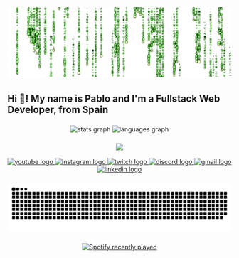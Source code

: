 <img src="https://github.com/DarkOwn3r/DarkOwn3r/blob/main/matrix.png?raw=true"/>

### 

<h2 align="left">Hi 👋! My name is Pablo and I'm a Fullstack Web Developer, from Spain</h2>


###

<div align="center">
  <img src="https://github-readme-stats.vercel.app/api?username=darkown3r&hide_title=false&hide_rank=false&show_icons=true&include_all_commits=true&count_private=true&disable_animations=false&theme=ocean_dark&locale=en&hide_border=false" height="150" alt="stats graph"  />
  <img src="https://github-readme-stats.vercel.app/api/top-langs?username=darkown3r&locale=en&hide_title=false&layout=compact&card_width=320&langs_count=5&theme=ocean_dark&hide_border=false" height="150" alt="languages graph"  />
</div>

###

<p align="center">
  <a href="https://skillicons.dev">
    <img src="https://skillicons.dev/icons?i=ableton,ps,pr,figma,windows,ubuntu,debian,bash,codepen,html,css,js,ts,react,py,nodejs,vim,vscode,idea,jest,md,npm,pnpm,netlify,express,mysql,postman,sequelize,vite,vitest,git,github&theme=dark&perline=16" />
  </a>
</p>

<div align="center">
  <a href="https://www.youtube.com/channel/UCrIiCHQ0FvOys62gNom75Dg">
  <img src="https://img.shields.io/static/v1?message=Kurayami&logo=youtube&label=&color=FF0000&logoColor=white&labelColor=&style=for-the-badge" height="35" alt="youtube logo"  />
  </a>
  <a href="https://www.instagram.com/kurayami_music">
  <img src="https://img.shields.io/static/v1?message=Kurayami&logo=instagram&label=&color=E4405F&logoColor=white&labelColor=&style=for-the-badge" height="35" alt="instagram logo"  />
  </a>
  <a href="https://www.twitch.tv/darkown3r">
  <img src="https://img.shields.io/static/v1?message=DarkOwn3r&logo=twitch&label=&color=9146FF&logoColor=white&labelColor=&style=for-the-badge" height="35" alt="twitch logo"  />
  </a>
  <a href="https://discord.gg/45vRwAZzZn">
  <img src="https://img.shields.io/static/v1?message=Discord&logo=discord&label=&color=7289DA&logoColor=white&labelColor=&style=for-the-badge" height="35" alt="discord logo"  />
  </a>
  <a href="mailto:pablosntojd@gmail.com">
  <img src="https://img.shields.io/static/v1?message=Gmail&logo=gmail&label=&color=D14836&logoColor=white&labelColor=&style=for-the-badge" height="35" alt="gmail logo"  />
  </a>
  <a href="https://www.linkedin.com/in/pablo-santana-ojeda/">
  <img src="https://img.shields.io/static/v1?message=LinkedIn&logo=linkedin&label=&color=0077B5&logoColor=white&labelColor=&style=for-the-badge" height="35" alt="linkedin logo"  />
  </a>
</div>

###

<img src="https://raw.githubusercontent.com/DarkOwn3r/DarkOwn3r/output/snake.svg" alt="Snake animation" />

###

<div align="center">
  <a href="https://open.spotify.com/user/1115344794">
    <img src="https://spotify-recently-played-readme.vercel.app/api?user=1115344794&count=5&unique=true" alt="Spotify recently played"  />
  </a>
</div>
